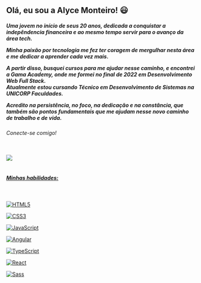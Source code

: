 ## Olá, eu sou a Alyce Monteiro! 😃 

<h5>Uma jovem no início de seus 20 anos, dedicada a conquistar a indepêndencia financeira e ao mesmo tempo servir para o avanço da área tech. 

Minha paixão por tecnologia me fez ter coragem de mergulhar nesta área e me dedicar a aprender cada vez mais. 
  
A partir disso, busquei cursos para me ajudar nesse caminho, e encontrei a Gama Academy, onde me formei no final de 2022 em Desenvolvimento Web Full Stack.  
Atualmente estou cursando Técnico em Desenvolvimento de Sistemas na UNICORP Faculdades.

Acredito na persistência, no foco, na dedicação e na constância, que também são pontos fundamentais que me ajudam nesse novo caminho de trabalho e de vida. </h5>

<h6>Conecte-se comigo!</h6>
<br>
<div>
  <a href="https://www.linkedin.com/in/alyce-monteiro/" target="_blank"> <img src="https://img.shields.io/badge/LinkedIn-0077B5?style=for-the-badge&logo=linkedin&logoColor=white">
</div>
<br>

<h5>Minhas habilidades:</h5>

<div style="display: inline"><br>

  ![HTML5](https://img.shields.io/badge/HTML5-000?style=for-the-badge&logo=html5)
		
  ![CSS3](https://img.shields.io/badge/CSS3-000?style=for-the-badge&logo=css3&logoColor=264CE4)
	
  ![JavaScript](https://img.shields.io/badge/JavaScript-000?style=for-the-badge&logo=javascript)

  ![Angular](https://img.shields.io/badge/Angular-000?style=for-the-badge&logo=angular&logoColor=C3002F)

  ![TypeScript](https://img.shields.io/badge/TypeScript-000?style=for-the-badge&logo=typescript)

  ![React](https://img.shields.io/badge/React-000?style=for-the-badge&logo=react)

  ![Sass](https://img.shields.io/badge/Sass-000?style=for-the-badge&logo=sass)
		
</div>  
<br>


